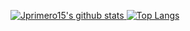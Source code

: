 [![Jprimero15's github stats](https://github-readme-stats-eosin-five.vercel.app/api?username=Jprimero15&show_icons=true&count_private=true&include_all_commits=true&hide_border=true&theme=buefy)
![Top Langs](https://github-readme-stats-eosin-five.vercel.app/api/top-langs/?username=Jprimero15&layout=compact&hide_border=true&include_all_commits=true&langs_count=10&theme=buefy)](https://github.com/Jprimero15)
